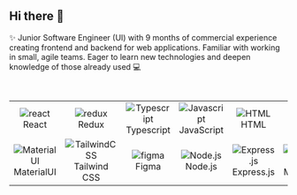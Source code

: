 ## Hi there 👋

✨ Junior Software Engineer (UI) with 9 months of commercial experience creating frontend and backend for web
applications. Familiar with working in small, agile teams. Eager to learn new technologies and deepen knowledge
of those already used 💻

<br>

<div style="display: flex; align-items: flex-start; align: center">
  <table align="center">
    <tr>
      <td align="center" width="88">
        <img src="https://skillicons.dev/icons?i=react" alt="react" />
        <br> React
      </td>
      <td align="center" width="88">
        <img src="https://skillicons.dev/icons?i=redux" alt="redux" />
        <br>Redux
      </td>
      <td align="center" width="88">
        <img src="https://skillicons.dev/icons?i=typescript" alt="Typescript" />
        <br>Typescript
      </td>
      <td align="center" width="88">
        <img src="https://skillicons.dev/icons?i=javascript" alt="Javascript" />
        <br>JavaScript
      </td>
      <td align="center" width="88">
        <img src="https://skillicons.dev/icons?i=html" alt="HTML" />
        <br>HTML
      </td>
      <td align="center" width="88">
        <img src="https://skillicons.dev/icons?i=css" alt="CSS" />
        <br>CSS
      </td>
      <td align="center" width="88">
        <img src="https://skillicons.dev/icons?i=git" alt="git" />
        <br>Git
      </td>
      <td align="center" width="88">
        <img src="https://skillicons.dev/icons?i=scss" alt="SCSS" />
        <br>SCSS
      </td>
    </tr>
    <tr>
      <td align="center" width="88">
        <img src="https://skillicons.dev/icons?i=materialui" alt="MaterialUI" />
        <br>MaterialUI
      </td>
      <td align="center" width="88">
        <img src="https://skillicons.dev/icons?i=tailwindcss" alt="TailwindCSS" />
        <br>Tailwind CSS
      </td>
      <td align="center" width="88">
        <img src="https://skillicons.dev/icons?i=figma" alt="figma" />
        <br>Figma
      </td>
      <td align="center" width="88">
        <img src="https://skillicons.dev/icons?i=nodejs" alt="Node.js" />
        <br>Node.js
      </td>
      <td align="center" width="88">
        <img src="https://skillicons.dev/icons?i=express" alt="Express.js" />
        <br>Express.js
      </td>
      <td align="center" width="88">
        <img src="https://skillicons.dev/icons?i=mongodb" alt="MongoDB" />
        <br>MongoDB
      </td>
      <td align="center" width="88">
        <img src="https://skillicons.dev/icons?i=mysql" alt="MySQL" />
        <br>MySQL
      </td>
    </tr>
  </table>
</div>
